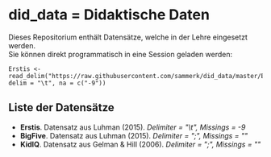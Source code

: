 # did_data = Didaktische Daten  
Dieses Repositorium enthält Datensätze, welche in der Lehre eingesetzt werden.  
Sie können direkt programmatisch in eine Session geladen werden:  

    Erstis <- read_delim("https://raw.githubusercontent.com/sammerk/did_data/master/Erstis.dat", delim = "\t", na = c("-9"))

## Liste der Datensätze
* __Erstis__. Datensatz aus Luhman (2015). _Delimiter = "\t", Missings = -9_
* __BigFive__. Datensatz aus Luhman (2015). _Delimiter = ";", Missings = ""_
* __KidIQ__. Datensatz aus Gelman & Hill (2006). _Delimiter = ";", Missings = ""_
